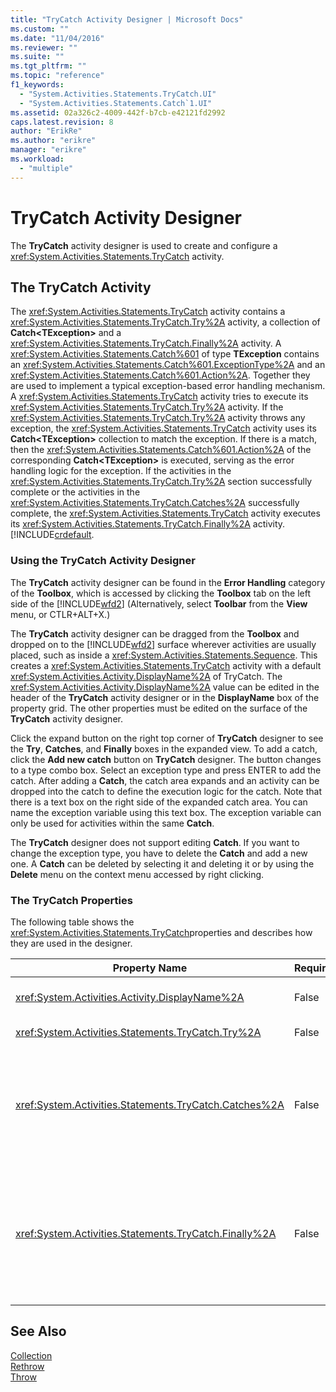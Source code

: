 ```yaml
---
title: "TryCatch Activity Designer | Microsoft Docs"
ms.custom: ""
ms.date: "11/04/2016"
ms.reviewer: ""
ms.suite: ""
ms.tgt_pltfrm: ""
ms.topic: "reference"
f1_keywords: 
  - "System.Activities.Statements.TryCatch.UI"
  - "System.Activities.Statements.Catch`1.UI"
ms.assetid: 02a326c2-4009-442f-b7cb-e42121fd2992
caps.latest.revision: 8
author: "ErikRe"
ms.author: "erikre"
manager: "erikre"
ms.workload: 
  - "multiple"
---
```

# TryCatch Activity Designer
The **TryCatch** activity designer is used to create and configure a <xref:System.Activities.Statements.TryCatch> activity.  
  
## The TryCatch Activity  
 The <xref:System.Activities.Statements.TryCatch> activity contains a <xref:System.Activities.Statements.TryCatch.Try%2A> activity, a collection of **Catch\<TException>** and a <xref:System.Activities.Statements.TryCatch.Finally%2A> activity. A <xref:System.Activities.Statements.Catch%601> of type **TException** contains an <xref:System.Activities.Statements.Catch%601.ExceptionType%2A> and an <xref:System.Activities.Statements.Catch%601.Action%2A>. Together they are used to implement a typical exception-based error handling mechanism. A <xref:System.Activities.Statements.TryCatch> activity tries to execute its <xref:System.Activities.Statements.TryCatch.Try%2A> activity. If the <xref:System.Activities.Statements.TryCatch.Try%2A> activity throws any exception, the <xref:System.Activities.Statements.TryCatch> activity uses its **Catch<TException\>** collection to match the exception. If there is a match, then the <xref:System.Activities.Statements.Catch%601.Action%2A> of the corresponding **Catch\<TException>** is executed, serving as the error handling logic for the exception. If the activities in the <xref:System.Activities.Statements.TryCatch.Try%2A> section successfully complete or the activities in the <xref:System.Activities.Statements.TryCatch.Catches%2A> successfully complete, the <xref:System.Activities.Statements.TryCatch> activity executes its <xref:System.Activities.Statements.TryCatch.Finally%2A> activity. [!INCLUDE[crdefault](/dotnet/framework/windows-workflow-foundation/exceptions).  
  
### Using the TryCatch Activity Designer  
 The **TryCatch** activity designer can be found in the **Error Handling** category of the **Toolbox**, which is accessed by clicking the **Toolbox** tab on the left side of the [!INCLUDE[wfd2](../workflow-designer/includes/wfd2_md.md)] (Alternatively, select **Toolbar** from the **View** menu, or CTLR+ALT+X.)  
  
 The **TryCatch** activity designer can be dragged from the **Toolbox** and dropped on to the [!INCLUDE[wfd2](../workflow-designer/includes/wfd2_md.md)] surface wherever activities are usually placed, such as inside a <xref:System.Activities.Statements.Sequence>. This creates a <xref:System.Activities.Statements.TryCatch> activity with a default <xref:System.Activities.Activity.DisplayName%2A> of TryCatch. The <xref:System.Activities.Activity.DisplayName%2A> value can be edited in the header of the **TryCatch** activity designer or in the **DisplayName** box of the property grid. The other properties must be edited on the surface of the **TryCatch** activity designer.  
  
 Click the expand button on the right top corner of **TryCatch** designer to see the **Try**, **Catches**, and **Finally** boxes in the expanded view. To add a catch, click the **Add new catch** button on **TryCatch** designer. The button changes to a type combo box. Select an exception type and press ENTER to add the catch. After adding a **Catch**, the catch area expands and an activity can be dropped into the catch to define the execution logic for the catch. Note that there is a text box on the right side of the expanded catch area. You can name the exception variable using this text box. The exception variable can only be used for activities within the same **Catch**.  
  
 The **TryCatch** designer does not support editing **Catch**. If you want to change the exception type, you have to delete the **Catch** and add a new one. A **Catch** can be deleted by selecting it and deleting it or by using the **Delete** menu on the context menu accessed by right clicking.  
  
### The TryCatch Properties  
 The following table shows the <xref:System.Activities.Statements.TryCatch>properties and describes how they are used in the designer.  
  
|Property Name|Required|Usage|  
|-------------------|--------------|-----------|  
|<xref:System.Activities.Activity.DisplayName%2A>|False|Specifies the optional friendly name of the <xref:System.Activities.Statements.TryCatch> activity. The default is TryCatch.|  
|<xref:System.Activities.Statements.TryCatch.Try%2A>|False|The activity first executed when the <xref:System.Activities.Statements.TryCatch> executes.|  
|<xref:System.Activities.Statements.TryCatch.Catches%2A>|False|The collection of **Catch** elements to be checked when the <xref:System.Activities.Statements.TryCatch.Try%2A> activity throws an exception.<br /><br /> You need at least add one activity in <xref:System.Activities.Statements.TryCatch.Catches%2A> or an activity in the <xref:System.Activities.Statements.TryCatch.Finally%2A> block.|  
|<xref:System.Activities.Statements.TryCatch.Finally%2A>|False|The activity to be executed when the <xref:System.Activities.Statements.TryCatch.Try%2A> and any necessary activities in the <xref:System.Activities.Statements.TryCatch.Catches%2A> collection complete execution.<br /><br /> You need at least add one activity in <xref:System.Activities.Statements.TryCatch.Catches%2A> or an activity in the <xref:System.Activities.Statements.TryCatch.Finally%2A> block.|  
  
## See Also  
 [Collection](../workflow-designer/collection-activity-designers.md)   
 [Rethrow](../workflow-designer/rethrow-activity-designer.md)   
 [Throw](../workflow-designer/throw-activity-designer.md)